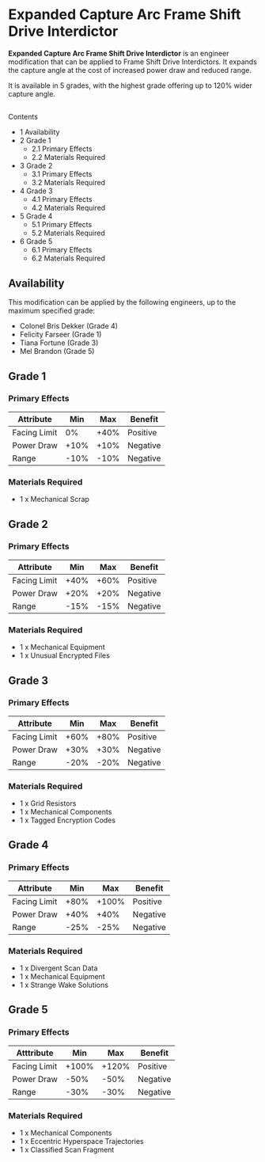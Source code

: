 # Expanded Capture Arc Frame Shift Drive Interdictor
**Expanded Capture Arc Frame Shift Drive Interdictor** is an engineer modification that can be applied to Frame Shift Drive Interdictors. It expands the capture angle at the cost of increased power draw and reduced range.

It is available in 5 grades, with the highest grade offering up to 120% wider capture angle.

## 

Contents

- 1 Availability
- 2 Grade 1
    - 2.1 Primary Effects
    - 2.2 Materials Required
- 3 Grade 2
    - 3.1 Primary Effects
    - 3.2 Materials Required
- 4 Grade 3
    - 4.1 Primary Effects
    - 4.2 Materials Required
- 5 Grade 4
    - 5.1 Primary Effects
    - 5.2 Materials Required
- 6 Grade 5
    - 6.1 Primary Effects
    - 6.2 Materials Required

## Availability

This modification can be applied by the following engineers, up to the maximum specified grade:

- Colonel Bris Dekker (Grade 4)
- Felicity Farseer (Grade 1)
- Tiana Fortune (Grade 3)
- Mel Brandon (Grade 5)

## Grade 1

### Primary Effects

| Attribute | Min | Max | Benefit |
| --- | --- | --- | --- |
| Facing Limit | 0% | +40% | Positive |
| Power Draw | +10% | +10% | Negative |
| Range | -10% | -10% | Negative |

### Materials Required

- 1 x Mechanical Scrap

## Grade 2

### Primary Effects

| Attribute | Min | Max | Benefit |
| --- | --- | --- | --- |
| Facing Limit | +40% | +60% | Positive |
| Power Draw | +20% | +20% | Negative |
| Range | -15% | -15% | Negative |

### Materials Required

- 1 x Mechanical Equipment
- 1 x Unusual Encrypted Files

## Grade 3

### Primary Effects

| Attribute | Min | Max | Benefit |
| --- | --- | --- | --- |
| Facing Limit | +60% | +80% | Positive |
| Power Draw | +30% | +30% | Negative |
| Range | -20% | -20% | Negative |

### Materials Required

- 1 x Grid Resistors
- 1 x Mechanical Components
- 1 x Tagged Encryption Codes

## Grade 4

### Primary Effects

| Attribute | Min | Max | Benefit |
| --- | --- | --- | --- |
| Facing Limit | +80% | +100% | Positive |
| Power Draw | +40% | +40% | Negative |
| Range | -25% | -25% | Negative |

### Materials Required

- 1 x Divergent Scan Data
- 1 x Mechanical Equipment
- 1 x Strange Wake Solutions

## Grade 5

### Primary Effects

| Atttribute | Min | Max | Benefit |
| --- | --- | --- | --- |
| Facing Limit | +100% | +120% | Positive |
| Power Draw | -50% | -50% | Negative |
| Range | -30% | -30% | Negative |

### Materials Required

- 1 x Mechanical Components
- 1 x Eccentric Hyperspace Trajectories
- 1 x Classified Scan Fragment